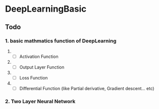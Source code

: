# DeepLearningBasic

## Todo

### 1. basic mathmatics function of DeepLearning

1. - [ ] Activation Function
2. - [ ] Output Layer Function
3. - [ ] Loss Function
4. - [ ] Differential Function (like Partial derivative, Gradient descent... etc)

### 2. Two Layer Neural Network 


